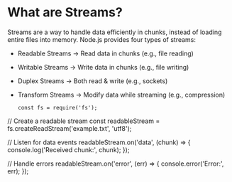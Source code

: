# What are Streams?

Streams are a way to handle data efficiently in chunks, instead of loading entire files into memory. Node.js provides four types of streams:

- Readable Streams → Read data in chunks (e.g., file reading)
  
- Writable Streams → Write data in chunks (e.g., file writing)

- Duplex Streams → Both read & write (e.g., sockets)

- Transform Streams → Modify data while streaming (e.g., compression)

  ```
  const fs = require('fs');

// Create a readable stream
const readableStream = fs.createReadStream('example.txt', 'utf8');

// Listen for data events
readableStream.on('data', (chunk) => {
    console.log('Received chunk:', chunk);
});

// Handle errors
readableStream.on('error', (err) => {
    console.error('Error:', err);
});
  ```
